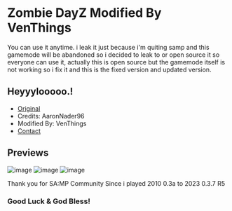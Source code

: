 # Zombie DayZ Modified By VenThings

You can use it anytime. i leak it just because i'm quiting samp and this gamemode will be abandoned so i decided to leak to or open source it
so everyone can use it, actually this is open source but the gamemode itself is not working so i fix it and this is the fixed version and updated
version.

## Heyyylooooo.!
* [Original](https://github.com/AaronNader96/Project-DayZ-SAMP)
* Credits: AaronNader96
* Modified By: VenThings
* [Contact](https://www.facebook.com/xvennnnnn/)

## Previews

![image](https://github.com/VenThings/Outbreak-Legacy-DayzGM/assets/128896997/f268b745-e70f-443e-93b5-f207fd87ec1a)
![image](https://github.com/VenThings/Outbreak-Legacy-DayzGM/assets/128896997/a48977be-1765-48ff-b413-2c40b4254130)
![image](https://github.com/VenThings/Outbreak-Legacy-DayzGM/assets/128896997/1043aa0d-181a-43f0-97fe-17104426e969)

Thank you for SA:MP Community Since i played 2010 0.3a to 2023 0.3.7 R5
### Good Luck & God Bless!
